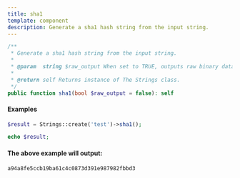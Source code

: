 ```yaml
---
title: sha1
template: component
description: Generate a sha1 hash string from the input string.
---
```


```php
/**
 * Generate a sha1 hash string from the input string.
 *
 * @param  string $raw_output When set to TRUE, outputs raw binary data. FALSE outputs lowercase hexits. Default is FALSE
 *
 * @return self Returns instance of The Strings class.
 */
public function sha1(bool $raw_output = false): self
```

#### Examples

```php
$result = Strings::create('test')->sha1();

echo $result;
```

#### The above example will output:

```text
a94a8fe5ccb19ba61c4c0873d391e987982fbbd3
```
